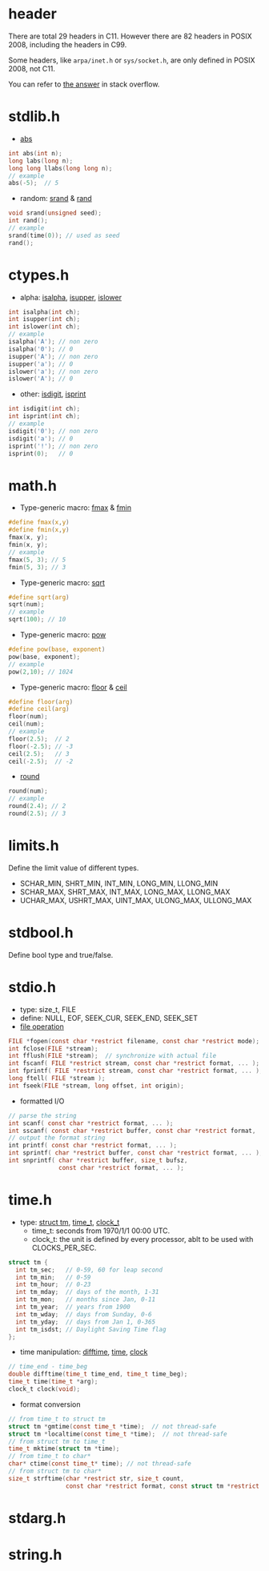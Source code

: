 # header
There are total 29 headers in C11. However there are 82 headers in POSIX 2008, including the headers in C99.

Some headers, like `arpa/inet.h` or `sys/socket.h`, are only defined in POSIX 2008, not C11.

You can refer to [the answer](https://stackoverflow.com/questions/2027991/list-of-standard-header-files-in-c-and-c) in stack overflow.

# stdlib.h
* [abs](https://en.cppreference.com/w/c/numeric/math/abs)
```c
int abs(int n);
long labs(long n);
long long llabs(long long n);
// example
abs(-5);  // 5
```
* random: [srand](https://en.cppreference.com/w/c/numeric/random/srand) & [rand](https://en.cppreference.com/w/c/numeric/random/rand)
```c
void srand(unsigned seed);
int rand();
// example
srand(time(0)); // used as seed
rand();
```

# ctypes.h
* alpha: [isalpha](https://en.cppreference.com/w/c/string/byte/isalpha), [isupper](https://en.cppreference.com/w/c/string/byte/isupper), [islower](https://en.cppreference.com/w/c/string/byte/islower)
```c
int isalpha(int ch);
int isupper(int ch);
int islower(int ch);
// example
isalpha('A'); // non zero
isalpha('0'); // 0
isupper('A'); // non zero
isupper('a'); // 0
islower('a'); // non zero
islower('A'); // 0
```
* other: [isdigit](https://en.cppreference.com/w/c/string/byte/isdigit), [isprint](https://en.cppreference.com/w/c/string/byte/isprint)
```c
int isdigit(int ch);
int isprint(int ch);
// example
isdigit('0'); // non zero
isdigit('a'); // 0
isprint('!'); // non zero
isprint(0);   // 0
```

# math.h
* Type-generic macro: [fmax](https://en.cppreference.com/w/c/numeric/math/fmax) & [fmin](https://en.cppreference.com/w/c/numeric/math/fmin)
```c
#define fmax(x,y)
#define fmin(x,y)
fmax(x, y);
fmin(x, y);
// example
fmax(5, 3); // 5
fmin(5, 3); // 3
```
* Type-generic macro: [sqrt](https://en.cppreference.com/w/c/numeric/math/sqrt)
```c
#define sqrt(arg)
sqrt(num);
// example
sqrt(100); // 10
```
* Type-generic macro: [pow](https://en.cppreference.com/w/c/numeric/math/pow)
```c
#define pow(base, exponent)
pow(base, exponent);
// example
pow(2,10); // 1024
```
* Type-generic macro: [floor](https://en.cppreference.com/w/c/numeric/math/floor) & [ceil](https://en.cppreference.com/w/c/numeric/math/ceil)
```c
#define floor(arg)
#define ceil(arg)
floor(num);
ceil(num);
// example
floor(2.5);  // 2
floor(-2.5); // -3
ceil(2.5);   // 3
ceil(-2.5);  // -2
```
* [round](https://en.cppreference.com/w/c/numeric/math/round)
```c
round(num);
// example
round(2.4); // 2
round(2.5); // 3
```

# limits.h
Define the limit value of different types.

* SCHAR_MIN, SHRT_MIN, INT_MIN, LONG_MIN, LLONG_MIN
* SCHAR_MAX, SHRT_MAX, INT_MAX, LONG_MAX, LLONG_MAX
* UCHAR_MAX, USHRT_MAX, UINT_MAX, ULONG_MAX, ULLONG_MAX

# stdbool.h
Define bool type and true/false.

# stdio.h
* type: size_t, FILE
* define: NULL, EOF, SEEK_CUR, SEEK_END, SEEK_SET
* [file operation](https://en.cppreference.com/w/c/io)
```c
FILE *fopen(const char *restrict filename, const char *restrict mode);  // not thread-safe
int fclose(FILE *stream);
int fflush(FILE *stream);  // synchronize with actual file
int fscanf( FILE *restrict stream, const char *restrict format, ... );
int fprintf( FILE *restrict stream, const char *restrict format, ... );
long ftell( FILE *stream );
int fseek(FILE *stream, long offset, int origin);
```
* formatted I/O
```c
// parse the string
int scanf( const char *restrict format, ... );​
int sscanf( const char *restrict buffer, const char *restrict format, ... );
// output the format string
​int printf( const char *restrict format, ... );​
int sprintf( char *restrict buffer, const char *restrict format, ... );
int snprintf( char *restrict buffer, size_t bufsz, 
              const char *restrict format, ... );
```

# time.h
* type: [struct tm](https://en.cppreference.com/w/c/chrono/tm), [time_t](https://en.cppreference.com/w/c/chrono/time_t), [clock_t](https://en.cppreference.com/w/c/chrono/clock_t)
  - time_t: seconds from 1970/1/1 00:00 UTC.
  - clock_t: the unit is defined by every processor, ablt to be used with CLOCKS_PER_SEC.
```c
struct tm {
  int tm_sec;   // 0-59, 60 for leap second
  int tm_min;   // 0-59
  int tm_hour;  // 0-23
  int tm_mday;  // days of the month, 1-31
  int tm_mon;   // months since Jan, 0-11
  int tm_year;  // years from 1900
  int tm_wday;  // days from Sunday, 0-6
  int tm_yday;  // days from Jan 1, 0-365
  int tm_isdst; // Daylight Saving Time flag
};
```
* time manipulation: [difftime](https://en.cppreference.com/w/c/chrono/difftime), [time](https://en.cppreference.com/w/c/chrono/time), [clock](https://en.cppreference.com/w/c/chrono/clock)
```c
// time_end - time_beg
double difftime(time_t time_end, time_t time_beg);
time_t time(time_t *arg);
clock_t clock(void);
```
* format conversion
```c
// from time_t to struct tm
struct tm *gmtime(const time_t *time);  // not thread-safe
struct tm *localtime(const time_t *time);  // not thread-safe
// from struct tm to time_t
time_t mktime(struct tm *time);
// from time_t to char*
char* ctime(const time_t* time); // not thread-safe
// from struct tm to char*
size_t strftime(char *restrict str, size_t count, 
                const char *restrict format, const struct tm *restrict time);
```

# stdarg.h

# string.h
